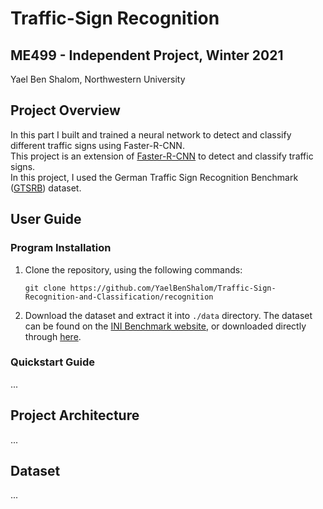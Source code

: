 # Traffic-Sign Recognition
## ME499 - Independent Project, Winter 2021
Yael Ben Shalom, Northwestern University


## Project Overview
In this part I built and trained a neural network to detect and classify different traffic signs using Faster-R-CNN.<br>
This project is an extension of [Faster-R-CNN](https://github.com/rbgirshick/py-faster-rcnn) to detect and classify traffic signs.<br>
In this project, I used the German Traffic Sign Recognition Benchmark ([GTSRB](https://benchmark.ini.rub.de/gtsrb_news.html)) dataset.


## User Guide
### Program Installation

1. Clone the repository, using the following commands:
    ```
    git clone https://github.com/YaelBenShalom/Traffic-Sign-Recognition-and-Classification/recognition
    ```

2. Download the dataset and extract it into `./data` directory. The dataset can be found on the [INI Benchmark website](https://benchmark.ini.rub.de/?section=gtsrb&subsection=news), or downloaded directly through [here](https://s3-us-west-1.amazonaws.com/udacity-selfdrivingcar/traffic-signs-data.zip).


### Quickstart Guide
...


## Project Architecture
...


## Dataset
...
